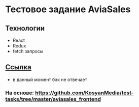 # Тестовое задание AviaSales

## Технологии

- React
- Redux
- fetch запросы


## [Ссылка](https://grezare.github.io/Aviasales-test/)
* в данный момент бэк не отвечает

### На основе: https://github.com/KosyanMedia/test-tasks/tree/master/aviasales_frontend


